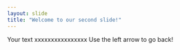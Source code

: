 ```yaml
---
layout: slide
title: "Welcome to our second slide!"
---
```

Your text   xxxxxxxxxxxxxxxx
Use the left arrow to go back!
